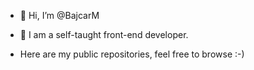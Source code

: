 - 👋 Hi, I’m @BajcarM
- 👀 I am a self-taught front-end developer. 

- Here are my public repositories, feel free to browse :-)


<!---
BajcarM/BajcarM is a ✨ special ✨ repository because its `README.md` (this file) appears on your GitHub profile.
You can click the Preview link to take a look at your changes.
--->
